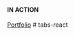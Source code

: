 #### IN ACTION

[Portfolio](https://gatsby-strapi-portfolio-project.netlify.app/)
#   t a b s - r e a c t  
 